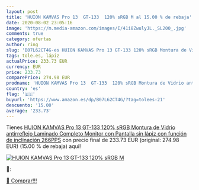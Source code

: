```yaml
---
layout: post
title: 'HUION KAMVAS Pro 13  GT-133  120% sRGB M al 15.00 % de rebaja'
date: 2020-08-02 23:05:16
image: 'https://m.media-amazon.com/images/I/41i8ZwulyJL._SL200_.jpg'
comments: true
category: ofertas
author: ring
slug: 'B07L62CT4G-es HUION KAMVAS Pro 13 GT-133 120% sRGB Montura de Vidrio...'
tags: tole.es, lápiz
actualPrice: 233.73 EUR
currency: EUR
price: 233.73
comparePrice: 274.98 EUR
prodname: 'HUION KAMVAS Pro 13  GT-133  120% sRGB Montura de Vidrio antirreflejo Laminado Completo Monitor con Pantalla sin lápiz con función de inclinación  266PPS'
country: 'es'
flag: '🇪🇸'
buyurl: 'https://www.amazon.es/dp/B07L62CT4G/?tag=tolees-21'
descuento: '15.00'
average: '233.73'
---
```


Tienes [HUION KAMVAS Pro 13  GT-133  120% sRGB Montura de Vidrio antirreflejo Laminado Completo Monitor con Pantalla sin lápiz con función de inclinación  266PPS](https://www.amazon.es/dp/B07L62CT4G/?tag=tolees-21) con precio final de  233.73 EUR (original: 274.98 EUR) (15.00 %  de rebaja) aqui!

[![HUION KAMVAS Pro 13  GT-133  120% sRGB M](https://m.media-amazon.com/images/I/41i8ZwulyJL._SL200_.jpg)](https://www.amazon.es/dp/B07L62CT4G/?tag=tolees-21)

🔎:


[🛒 Comprar!!!](https://www.amazon.es/dp/B07L62CT4G/?tag=tolees-21)
